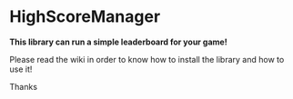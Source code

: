 # HighScoreManager

 **This library can run a simple leaderboard for your game!**

 Please read the wiki in order to know how to install the library and how to use it!

 Thanks
